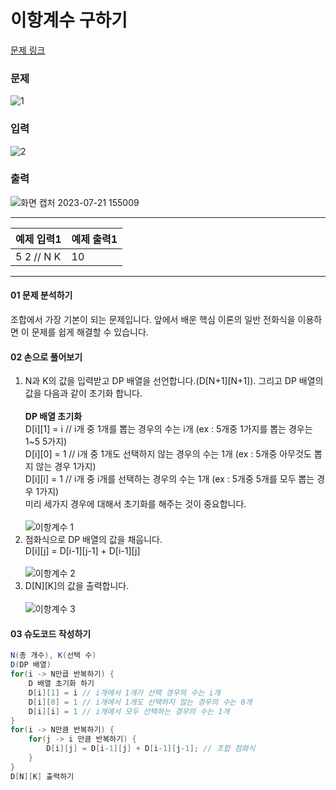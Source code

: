 # 이항계수 구하기

[문제 링크](https://www.acmicpc.net/problem/11050)

### 문제
![1](https://github.com/leesulgi66/Algorithm/assets/107823688/e77a4780-409e-4e08-a114-03d3c437d6d1)


### 입력
![2](https://github.com/leesulgi66/Algorithm/assets/107823688/e02de661-9474-4864-bce2-54d808712292)


### 출력
![화면 캡처 2023-07-21 155009](https://github.com/leesulgi66/Algorithm/assets/107823688/22cfa26e-e6b2-4ac1-8225-69acea189341)


***

| 예제 입력1     | 예제 출력1 |
|------------|--------|
| 5 2 // N K | 10     |


___

#### 01 문제 분석하기
조합에서 가장 기본이 되는 문제입니다. 앞에서 배운 핵심 이론의 일반 전화식을 이용하면 
이 문제를 쉽게 해결할 수 있습니다.

#### 02 손으로 풀어보기
1. N과 K의 값을 입력받고 DP 배열을 선언합니다.(D[N+1][N+1]). 그리고 DP 배열의 
값을 다음과 같이 초기화 합니다.  
<br>**DP 배열 초기화**  
D[i][1] = i // i개 중 1개를 뽑는 경우의 수는 i개 (ex : 5개중 1가지를 뽑는 경우는 1~5 5가지)  
D[i][0] = 1 // i개 중 1개도 선택하지 않는 경우의 수는 1개 (ex : 5개중 아무것도 뽑지 않는 경우 1가지)  
D[i][i] = 1 // i개 중 i개를 선택하는 경우의 수는 1개 (ex : 5개중 5개를 모두 뽑는 경우 1가지)  
미리 세가지 경우에 대해서 초기화를 해주는 것이 중요합니다.  
<br>   ![이항계수 1](https://github.com/leesulgi66/Algorithm/assets/107823688/07811f56-18de-4428-923c-1dd9f56e8915)  <br>
2. 점화식으로 DP 배열의 값을 채웁니다.  
D[i][j] = D[i-1][j-1] + D[i-1][j]  
<br>![이항계수 2](https://github.com/leesulgi66/Algorithm/assets/107823688/838b0b36-6722-4f74-bf94-aa3a487500b2)<br>  
3. D[N][K]의 값을 출력합니다.  
<br>![이항계수 3](https://github.com/leesulgi66/Algorithm/assets/107823688/64230122-084e-4878-aab3-b42dbff14e7d)<br>

#### 03 슈도코드 작성하기
```java
N(총 개수), K(선택 수)
D(DP 배열)
for(i -> N만큽 반복하기) {
    D 배열 초기화 하기
    D[i][1] = i // i개에서 1개가 선택 경우의 수는 i개
    D[i][0] = 1 // i개에서 1개도 선택하지 않는 경우의 수는 0개
    D[i][i] = 1 // i개에서 모두 선택하는 경우의 수는 1개
}
for(i -> N만큼 반복하기) {
    for(j -> i 만큼 반복하기) {
        D[i][j] = D[i-1][j] + D[i-1][j-1]; // 조합 점화식
    }
}
D[N][K] 출력하기

```
